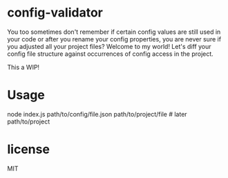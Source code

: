 # config-validator

You too sometimes don't remember if certain config values are still used in your code or after you rename your config properties, you are never sure if you adjusted all your project files?
Welcome to my world! Let's diff your config file structure against occurrences of config access in the project.

This a WIP!

# Usage

node index.js path/to/config/file.json path/to/project/file # later path/to/project

# license

MIT
